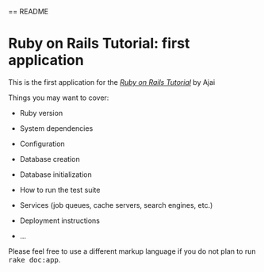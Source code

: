 == README

# Ruby on Rails Tutorial: first application

This is the first application for the
[*Ruby on Rails Tutorial*](http://railstutorial.org/)
by Ajai

Things you may want to cover:

* Ruby version

* System dependencies

* Configuration

* Database creation

* Database initialization

* How to run the test suite

* Services (job queues, cache servers, search engines, etc.)

* Deployment instructions

* ...


Please feel free to use a different markup language if you do not plan to run
<tt>rake doc:app</tt>.
